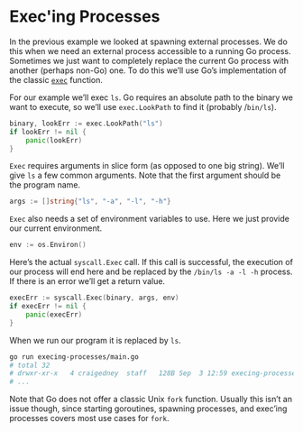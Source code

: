 # Exec'ing Processes

In the previous example we looked at spawning external processes. We do this when we need an external process accessible to a running Go process. Sometimes we just want to completely replace the current Go process with another (perhaps non-Go) one. To do this we’ll use Go’s implementation of the classic [`exec`](<https://en.wikipedia.org/wiki/Exec_(operating_system)>) function.

For our example we’ll exec `ls`. Go requires an absolute path to the binary we want to execute, so we’ll use `exec.LookPath` to find it (probably /`bin/ls`).

```go
binary, lookErr := exec.LookPath("ls")
if lookErr != nil {
    panic(lookErr)
}
```

`Exec` requires arguments in slice form (as opposed to one big string). We’ll give `ls` a few common arguments. Note that the first argument should be the program name.

```go
args := []string{"ls", "-a", "-l", "-h"}
```

`Exec` also needs a set of environment variables to use. Here we just provide our current environment.

```go
env := os.Environ()
```

Here’s the actual `syscall.Exec` call. If this call is successful, the execution of our process will end here and be replaced by the `/bin/ls -a -l -h` process. If there is an error we’ll get a return value.

```go
execErr := syscall.Exec(binary, args, env)
if execErr != nil {
    panic(execErr)
}
```

When we run our program it is replaced by `ls`.

```sh
go run execing-processes/main.go
# total 32
# drwxr-xr-x   4 craigedney  staff   128B Sep  3 12:59 execing-processes
# ...
```

Note that Go does not offer a classic Unix `fork` function. Usually this isn’t an issue though, since starting goroutines, spawning processes, and exec’ing processes covers most use cases for `fork`.
